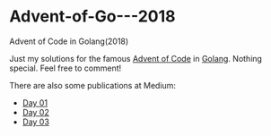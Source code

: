 # Advent-of-Go---2018
Advent of Code in Golang(2018)

Just my solutions for the famous [Advent of Code](http://adventofcode.com/) in [Golang](https://golang.org/). Nothing special. Feel free to comment!

There are also some publications at Medium:
* [Day 01](https://medium.com/@s_r/advent-of-go-day-1-1ebf0d84f34a)
* [Day 02](https://medium.com/@s_r/advent-of-go-day-2-462d85362b12)
* [Day 03](https://medium.com/@s_r/advent-of-go-day-3-73dcccc90310)
